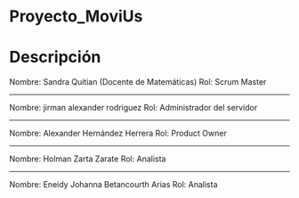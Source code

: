 # Proyecto_MoviUs
# Descripción

Nombre: Sandra Quitian (Docente de Matemáticas)
Rol: Scrum Master
________________________________________________________________________
Nombre: jirman alexander rodriguez
Rol: Administrador del servidor
________________________________________________________________________
Nombre: Alexander Hernández Herrera
Rol: Product Owner
________________________________________________________________________
Nombre: Holman Zarta Zarate
Rol: Analista
________________________________________________________________________
Nombre: Eneidy Johanna Betancourth Arias
Rol: Analista
